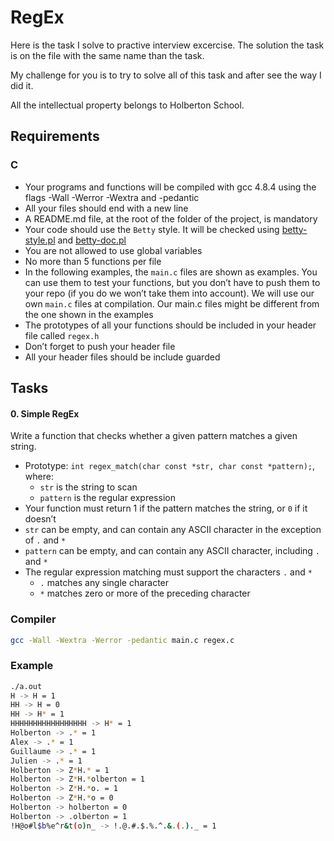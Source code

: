 # RegEx

Here is the task I solve to practive interview excercise. The solution the task is on the file with the same name than the task.

My challenge for you is to try to solve all of this task and after see the way I did it.

All the intellectual property belongs to Holberton School.

## Requirements
### C
- Your programs and functions will be compiled with gcc 4.8.4 using the flags -Wall -Werror -Wextra and -pedantic
- All your files should end with a new line
- A README.md file, at the root of the folder of the project, is mandatory
- Your code should use the `Betty` style. It will be checked using [betty-style.pl](https://github.com/hs-hq/Betty/blob/main/betty-style.pl) and [betty-doc.pl](https://github.com/hs-hq/Betty/blob/main/betty-doc.pl)
- You are not allowed to use global variables
- No more than 5 functions per file
- In the following examples, the `main.c` files are shown as examples. You can use them to test your functions, but you don’t have to push them to your repo (if you do we won’t take them into account). We will use our own `main.c` files at compilation. Our main.c files might be different from the one shown in the examples
- The prototypes of all your functions should be included in your header file called `regex.h`
- Don’t forget to push your header file
- All your header files should be include guarded

## Tasks
#### 0. Simple RegEx
Write a function that checks whether a given pattern matches a given string.

- Prototype: `int regex_match(char const *str, char const *pattern);`, where:
    - `str` is the string to scan
    - `pattern` is the regular expression
- Your function must return 1 if the pattern matches the string, or `0` if it doesn’t
- `str` can be empty, and can contain any ASCII character in the exception of `.` and `*`
- `pattern` can be empty, and can contain any ASCII character, including `.` and `*`
- The regular expression matching must support the characters `.` and `*`
    - `.` matches any single character
    - `*` matches zero or more of the preceding character

### Compiler
```bash
gcc -Wall -Wextra -Werror -pedantic main.c regex.c
```

### Example
```bash
./a.out
H -> H = 1
HH -> H = 0
HH -> H* = 1
HHHHHHHHHHHHHHHHH -> H* = 1
Holberton -> .* = 1
Alex -> .* = 1
Guillaume -> .* = 1
Julien -> .* = 1
Holberton -> Z*H.* = 1
Holberton -> Z*H.*olberton = 1
Holberton -> Z*H.*o. = 1
Holberton -> Z*H.*o = 0
Holberton -> holberton = 0
Holberton -> .olberton = 1
!H@o#l$b%e^r&t(o)n_ -> !.@.#.$.%.^.&.(.)._ = 1
```

